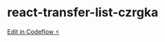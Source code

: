 # react-transfer-list-czrgka

[Edit in Codeflow ⚡️](https://stackblitz.com/~/github.com/OrangeUL/react-transfer-list-czrgka)